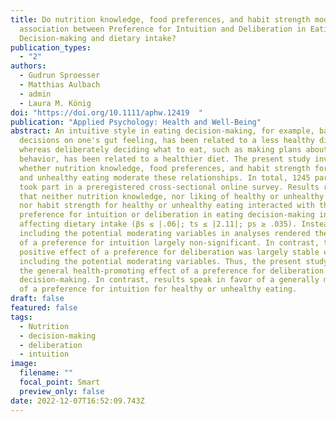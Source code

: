 ```yaml
---
title: Do nutrition knowledge, food preferences, and habit strength moderate the
  association between Preference for Intuition and Deliberation in Eating
  Decision-making and dietary intake?
publication_types:
  - "2"
authors:
  - Gudrun Sproesser
  - Matthias Aulbach
  - admin
  - Laura M. König
doi: "https://doi.org/10.1111/aphw.12419  "
publication: "Applied Psychology: Health and Well-Being"
abstract: An intuitive style in eating decision-making, for example, basing
  decisions on one's gut feeling, has been related to a less healthy diet,
  whereas deliberately deciding what to eat, such as making plans about eating
  behavior, has been related to a healthier diet. The present study investigated
  whether nutrition knowledge, food preferences, and habit strength for healthy
  and unhealthy eating moderate these relationships. In total, 1245 participants
  took part in a preregistered cross-sectional online survey. Results revealed
  that neither nutrition knowledge, nor liking of healthy or unhealthy foods,
  nor habit strength for healthy or unhealthy eating interacted with the
  preference for intuition or deliberation in eating decision-making in
  affecting dietary intake (βs ≤ |.06|; ts ≤ |2.11|; ps ≥ .035). Instead,
  including the potential moderating variables in analyses rendered the effect
  of a preference for intuition largely non-significant. In contrast, the
  positive effect of a preference for deliberation was largely stable even when
  including the potential moderating variables. Thus, the present study confirms
  the general health-promoting effect of a preference for deliberation in eating
  decision-making. In contrast, results speak in favor of a generally minor role
  of a preference for intuition for healthy or unhealthy eating.
draft: false
featured: false
tags:
  - Nutrition
  - decision-making
  - deliberation
  - intuition
image:
  filename: ""
  focal_point: Smart
  preview_only: false
date: 2022-12-07T16:52:09.743Z
---
```

